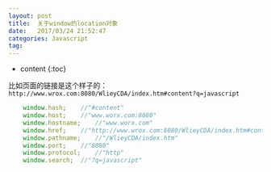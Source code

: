 ```yaml
---
layout: post
title:  关于window的location对象
date:   2017/03/24 21:52:47  
categories: Javascript
tag:
---
```


* content
{:toc}

比如页面的链接是这个样子的：
`http://www.wrox.com:8080/WlieyCDA/index.htm#content?q=javascript`

```Javascript
    window.hash;    //"#content"
    window.host;    //"www.worx.com:8080"
    window.hostname;    //"www.worx.com"
    window.href;    //"http://www.wrox.com:8080/WlieyCDA/index.htm#content?q=javascript"
    window.pathname;    //"/WlieyCDA/index.htm"
    window.port;    //"8080"
    window.protocol;    //"http"
    window.search;  //"?q=javascript"
```

